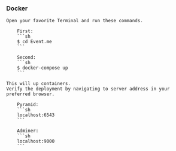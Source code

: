 ### Docker ###

    Open your favorite Terminal and run these commands.

        First:
        ```sh
        $ cd Event.me
        ```

        Second:
        ```sh
        $ docker-compose up
        ```

    This will up containers.
    Verify the deployment by navigating to server address in your preferred browser.

        Pyramid:
        ```sh
        localhost:6543
        ```

        Adminer:
        ```sh
        localhost:9000
        ```
